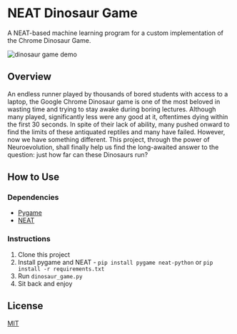 # NEAT Dinosaur Game

A NEAT-based machine learning program for a custom implementation of the Chrome Dinosaur Game.

![dinosaur game demo](https://user-images.githubusercontent.com/89596994/176756218-5776d39d-d4e7-4624-ad0a-e8d419d8f0c9.gif)

## Overview

An endless runner played by thousands of bored students with access to a laptop, the Google Chrome Dinosaur game is one of the most beloved in wasting time and trying to stay awake during boring lectures. Although many played, significantly less were any good at it, oftentimes dying within the first 30 seconds. In spite of their lack of ability, many pushed onward to find the limits of these antiquated reptiles and many have failed. However, now we have something different. This project, through the power of Neuroevolution, shall finally help us find the long-awaited answer to the question: just how far can these Dinosaurs run?

## How to Use

### Dependencies

- [Pygame](https://www.pygame.org/docs/)
- [NEAT](https://neat-python.readthedocs.io/en/latest/)

### Instructions

1. Clone this project
2. Install pygame and NEAT - `pip install pygame neat-python` or `pip install -r requirements.txt`
3. Run `dinosaur_game.py`
4. Sit back and enjoy

## License
[MIT](https://choosealicense.com/licenses/mit/)
